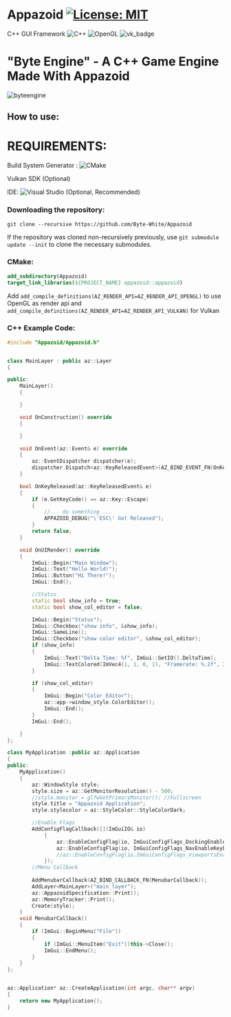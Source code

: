 # Appazoid [![License: MIT](https://img.shields.io/badge/License-MIT-yellow.svg)](https://opensource.org/licenses/MIT)
C++ GUI Framework
![C++](https://img.shields.io/badge/c++-%2300599C.svg?style=for-the-badge&logo=c%2B%2B&logoColor=white) ![OpenGL](https://img.shields.io/badge/OpenGL-%23FFFFFF.svg?style=for-the-badge&logo=opengl) 
![vk_badge](https://user-images.githubusercontent.com/51212450/178277240-37ccc926-1444-4fff-812b-48764b33536d.png)

# "Byte Engine" - A C++ Game Engine Made With Appazoid
![byteengine](https://user-images.githubusercontent.com/51212450/178272164-844eea45-7513-4d7b-ab59-d9e5b2f26a1a.png)
## How to use:
# REQUIREMENTS:
Build System Generator : ![CMake](https://img.shields.io/badge/CMake-%23008FBA.svg?style=for-the-badge&logo=cmake&logoColor=white)

Vulkan SDK (Optional)

IDE: ![Visual Studio](https://img.shields.io/badge/Visual%20Studio-5C2D91.svg?style=for-the-badge&logo=visual-studio&logoColor=white) (Optional, Recommended)

### Downloading the repository:
```
git clone --recursive https://github.com/Byte-White/Appazoid
```
If the repository was cloned non-recursively previously, use `git submodule update --init` to clone the necessary submodules.
### CMake:
```CMAKE
add_subdirectory(Appazoid)
target_link_libraries(${PROJECT_NAME} appazoid::appazoid)
```
Add `add_compile_definitions(AZ_RENDER_API=AZ_RENDER_API_OPENGL)` to use
OpenGL as render api and `add_compile_definitions(AZ_RENDER_API=AZ_RENDER_API_VULKAN)`
for Vulkan
### C++ Example Code:


```C++
#include "Appazoid/Appazoid.h"


class MainLayer : public az::Layer
{

public:
	MainLayer()
	{

	}

	void OnConstruction() override
	{

	}

	void OnEvent(az::Event& e) override
	{
		az::EventDispatcher dispatcher(e);
		dispatcher.Dispatch<az::KeyReleasedEvent>(AZ_BIND_EVENT_FN(OnKeyReleased));
	}

	bool OnKeyReleased(az::KeyReleasedEvent& e)
	{
		if (e.GetKeyCode() == az::Key::Escape)
		{
			//... do something ...
			APPAZOID_DEBUG("\'ESC\' Got Released");
		}
		return false;
	}

	void OnUIRender() override
	{
		ImGui::Begin("Main Window");
		ImGui::Text("Hello World!");
		ImGui::Button("Hi There!");
		ImGui::End();

		//Status 
		static bool show_info = true;
		static bool show_col_editor = false;

		ImGui::Begin("Status");
		ImGui::Checkbox("show info", &show_info);
		ImGui::SameLine();
		ImGui::Checkbox("show color editor", &show_col_editor);
		if (show_info)
		{
			ImGui::Text("Delta Time: %f", ImGui::GetIO().DeltaTime);
			ImGui::TextColored(ImVec4(1, 1, 0, 1), "Framerate: %.2f", ImGui::GetIO().Framerate);
		}

		if (show_col_editor)
		{
			ImGui::Begin("Color Editor");
			az::app->window_style.ColorEditor();
			ImGui::End();
		}
		ImGui::End();

	}
};

class MyApplication :public az::Application
{
public:
	MyApplication()
	{
		az::WindowStyle style;
		style.size = az::GetMonitorResolution() - 500;
		//style.monitor = glfwGetPrimaryMonitor(); //Fullscreen
		style.title = "Appazoid Application";
		style.stylecolor = az::StyleColor::StyleColorDark;

		//Enable Flags
		AddConfigFlagCallback([](ImGuiIO& io)
			{
				az::EnableConfigFlag(io, ImGuiConfigFlags_DockingEnable);
				az::EnableConfigFlag(io, ImGuiConfigFlags_NavEnableKeyboard);
				//az::EnableConfigFlag(io,ImGuiConfigFlags_ViewportsEnable);//Errors when using viewports
			});
		//Menu Callback
		
		AddMenubarCallback(AZ_BIND_CALLBACK_FN(MenubarCallback));
		AddLayer<MainLayer>("main_layer");
		az::AppazoidSpecification::Print();
		az::MemoryTracker::Print();
		Create(style);
	}
	void MenubarCallback()
	{
		if (ImGui::BeginMenu("File"))
		{
			if (ImGui::MenuItem("Exit"))this->Close();
			ImGui::EndMenu();
		}
	}
};


az::Application* az::CreateApplication(int argc, char** argv)
{
	return new MyApplication();
}
```
